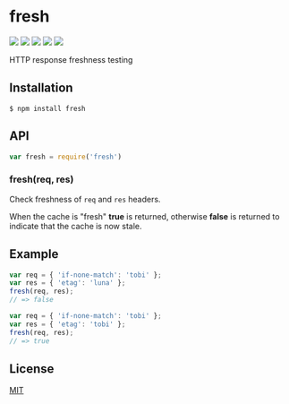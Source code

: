 # fresh

[![](https://img.shields.io/npm/v/fresh.svg)](https://npmjs.org/package/fresh) [![](https://img.shields.io/npm/dm/fresh.svg)](https://npmjs.org/package/fresh) [![](https://img.shields.io/node/v/fresh.svg)](http://nodejs.org/download/) [![](https://img.shields.io/travis/jshttp/fresh/master.svg)](https://travis-ci.org/jshttp/fresh) [![](https://img.shields.io/coveralls/jshttp/fresh/master.svg)](https://coveralls.io/r/jshttp/fresh?branch=master)

HTTP response freshness testing

## Installation

```text
$ npm install fresh
```

## API

```javascript
var fresh = require('fresh')
```

### fresh\(req, res\)

Check freshness of `req` and `res` headers.

When the cache is "fresh" **true** is returned, otherwise **false** is returned to indicate that the cache is now stale.

## Example

```javascript
var req = { 'if-none-match': 'tobi' };
var res = { 'etag': 'luna' };
fresh(req, res);
// => false

var req = { 'if-none-match': 'tobi' };
var res = { 'etag': 'tobi' };
fresh(req, res);
// => true
```

## License

[MIT](https://github.com/ericliang12345/my-study/tree/61bcf23525950856ab2027fa9d23e30c458d927a/NodeJs_Express_hello/node_modules/express/node_modules/fresh/LICENSE/README.md)

